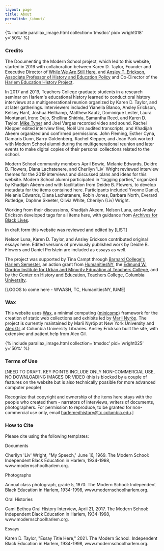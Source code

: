 ```yaml
---
layout: page
title: About
permalink: /about/
---
```

{% include parallax_image.html collection='tmsdoc' pid='wright018' y='50%' %}

### Credits

The Documenting the Modern School project, which led to this website, started in 2016 with collaboration between Karen D. Taylor, Founder and Executive Director of [While We Are Still Here](https://whilewearestillhere.org/), and [Ansley T. Erickson, Associate Professor of History and Education Policy](https://tc.columbia.edu/faculty/ate11) and Co-Director of the [Harlem Education History Project](https://harlemeducationhistory.library.columbia.edu/).

In 2017 and 2019, Teachers College graduate students in a research seminar on Harlem's educational history learned to conduct oral history interviews at a multigenerational reunion organized by Karen D. Taylor, and at later gatherings. Interviewers included Yianella Blanco, Ansley Erickson, Kelsey Hanf, Joshua Heitkamp, Matthew Kautz, Dominique Lester, Laura Montanari, Irene Oujo, Shellina Shidnia, Samantha Reed, and Karen D. Taylor. [Mike Tyner](https://www.tfiny.org/filmmakers/detail/mike_tyner) and Joel Vargas recorded video and sound. Rachel Klepper edited interview files, Noël Um audited transcripts, and Khadijah Akeem organized and confirmed permissions. John Fleming, Esther Cyna, Damaris Dunn, Barry Goldenberg, Rachel Klepper, and Jean Park worked with Modern School alumni during the multigenerational reunion and later events to make digital copies of their personal collections related to the school.

Modern School community members April Bowie, Melanie Edwards, Deidre B. Flowers, Diana Lachatenere, and Cherilyn 'Liv' Wright reviewed interview themes for the 2019 interviews and discussed plans and ideas for this website. Modern School alumni participated in "tagging parties," organized by Khadijah Akeem and with facilitation from Deidre B. Flowers, to develop metadata for the items contained here. Participants included Yvonne Daniel, Melanie Edwards, Diana Lachatanere, Robin Jones, Barbara North, Everard Rutledge, Daphne Skeeter, Olivia White, Cherilyn (Liv) Wright.  

Working from their discussions, Khadijah Akeem, Nelson Luna, and Ansley Erickson developed tags for all items here, with guidance from [Archives for Black Lives](https://archivesforblacklives.files.wordpress.com/2019/10/ardr_final.pdf).

In draft form this website was reviewed and edited by [LIST]

Nelson Luna, Karen D. Taylor, and Ansley Erickson contributed original essays here. Edited versions of previously published work by Deidre B. Flowers and Daniel Perlstein are included as essays as well.

The project was supported by Tina Campt through [Barnard College's Harlem Semester](https://africana.barnard.edu/harlem-semester), an action grant from [HumanitiesNY](https://humanitiesny.org/), the [Edmund W. Gordon Institute for Urban and Minority Education at Teachers College](https://iume.tc.columbia.edu/), and by the [Center on History and Education, Teachers College, Columbia University](https://www.tc.columbia.edu/che/).

[LOGOS to come here - WWASH, TC, HumanitiesNY, IUME]

### Wax

This website uses [Wax](https://minicomp.github.io/wax/), a minimal computing ([minicomp](https://github.com/minicomp)) framework for the creation of static web collections and exhibits led by [Marii Nyröp](http://marii.info/). The project is currently maintained by Marii Nyröp at New York University and [Alex Gil](https://github.com/elotroalex) at Columbia University Libraries. Ansley Erickson built the site, with extensive and patient help from Alex Gil.

{% include parallax_image.html collection='tmsdoc' pid='wright025' y='50%' %}

### Terms of Use

[NEED TO DRAFT. KEY POINTS INCLUDE ONLY NON-COMMERCIAL USE, NO DOWNLOADING IMAGES OR VIDEO (this is blocked by a couple of features on the website but is also technically possible for more advanced computer people)

Recognize that copyright and ownership of the items here stays with the people who created them - narrators of interviews, writers of documents, photographers. For permission to reproduce, to be granted for non-commercial use only, email harlemedhistory@tc.columbia.edu.]  

### How to Cite

Please cite using the following templates:

<p>Documents</p>
Cherilyn 'Liv' Wright, "My Speech," June 16, 1969. The Modern School: Independent Black Education in Harlem, 1934-1998, www.modernschoolharlem.org.

<p>Photographs</p>
Annual class photograph, grade 5, 1970. The Modern School: Independent Black Education in Harlem, 1934-1998, www.modernschoolharlem.org.

<p>Oral Histories</p>
Cami Bethea Oral History Interview, April 21, 2017. The Modern School: Independent Black Education in Harlem, 1934-1998, www.modernschoolharlem.org.

<p>Essays</p>
Karen D. Taylor, "Essay Title Here," 2021. The Modern School: Independent Black Education in Harlem, 1934-1998, www.modernschoolharlem.org.
